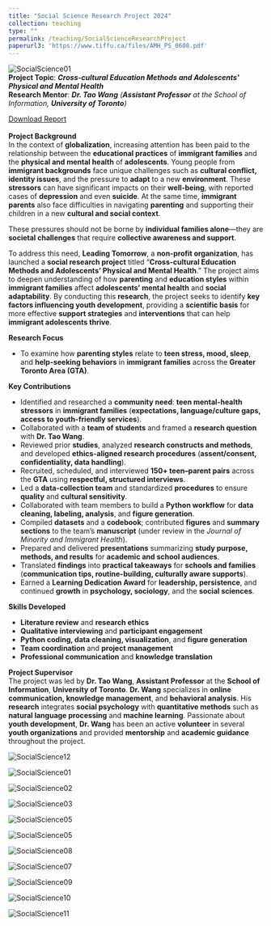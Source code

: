 ```yaml
---
title: "Social Science Research Project 2024"
collection: teaching
type: ""
permalink: /teaching/SocialScienceResearchProject
paperurl3: 'https://www.tiffu.ca/files/AMH_PS_0608.pdf'
---
```

![SocialScience01](https://www.tiffu.ca/images/socialscienceproject1.jpg)
<br>**Project Topic**: <i>**Cross-cultural Education Methods and Adolescents' Physical and Mental Health**</i>
<br>**Research Mentor**: <i>**Dr. Tao Wang** (**Assistant Professor** at the School of Information, **University of Toronto**)</i>

<a href="https://www.tiffu.ca/files/AMH_PS_0608.pdf" target="_blank" rel="noopener noreferrer">Download Report</a>&nbsp;
<br><br>**Project Background**
<br>In the context of **globalization**, increasing attention has been paid to the relationship between the **educational practices** of **immigrant families** and the **physical and mental health** of **adolescents**. Young people from **immigrant backgrounds** face unique challenges such as **cultural conflict, identity issues**, and the pressure to **adapt** to a new **environment**. These **stressors** can have significant impacts on their **well-being**, with reported cases of **depression** and even **suicide**. At the same time, **immigrant parents** also face difficulties in navigating **parenting** and supporting their children in a new **cultural and social context**.

These pressures should not be borne by **individual families alone**—they are **societal challenges** that require **collective awareness and support**.

To address this need, **Leading Tomorrow**, a **non-profit organization**, has launched a **social research project** titled “**Cross-cultural Education Methods and Adolescents’ Physical and Mental Health**.” The project aims to deepen understanding of how **parenting** and **education styles** within **immigrant families** affect **adolescents’ mental health** and **social adaptability**. By conducting this **research**, the project seeks to identify **key factors influencing youth development**, providing a **scientific basis** for more effective **support strategies** and **interventions** that can help **immigrant adolescents thrive**.

**Research Focus**
* To examine how **parenting styles** relate to **teen stress, mood, sleep**, and **help-seeking behaviors** in **immigrant families** across the **Greater Toronto Area (GTA)**.

**Key Contributions**
* Identified and researched a **community need**: **teen mental-health stressors** in **immigrant families** (**expectations, language/culture gaps, access to youth-friendly services**).
* Collaborated with a **team of students** and framed a **research question** with **Dr. Tao Wang**.
* Reviewed prior **studies**, analyzed **research constructs and methods**, and developed **ethics-aligned research procedures** (**assent/consent, confidentiality, data handling**).
* Recruited, scheduled, and interviewed **150+ teen–parent pairs** across the **GTA** using **respectful, structured interviews**.
* Led a **data-collection team** and standardized **procedures** to ensure **quality** and **cultural sensitivity**.
* Collaborated with team members to build a **Python workflow** for **data cleaning, labeling, analysis**, and **figure generation**.
* Compiled **datasets** and a **codebook**; contributed **figures** and **summary sections** to the team’s **manuscript** (under review in the *Journal of Minority and Immigrant Health*).
* Prepared and delivered **presentations** summarizing **study purpose, methods, and results** for **academic and school audiences**.
* Translated **findings** into **practical takeaways** for **schools and families** (**communication tips, routine-building, culturally aware supports**).
* Earned a **Learning Dedication Award** for **leadership, persistence**, and continued **growth** in **psychology, sociology**, and the **social sciences**.

**Skills Developed**
* **Literature review** and **research ethics**
* **Qualitative interviewing** and **participant engagement**
* **Python coding, data cleaning, visualization**, and **figure generation**
* **Team coordination** and **project management**
* **Professional communication** and **knowledge translation**

**Project Supervisor** <br>The project was led by **Dr. Tao Wang**, **Assistant Professor** at the **School of Information**, **University of Toronto**. **Dr. Wang** specializes in **online communication, knowledge management**, and **behavioral analysis**. His **research** integrates **social psychology** with **quantitative methods** such as **natural language processing** and **machine learning**. Passionate about **youth development**, **Dr. Wang** has been an active **volunteer** in several **youth organizations** and provided **mentorship** and **academic guidance** throughout the project.

![SocialScience12](https://www.tiffu.ca/images/socialscienceproject12.jpg)

![SocialScience01](https://www.tiffu.ca/images/socialscienceproject1.jpg)

![SocialScience02](https://www.tiffu.ca/images/socialscienceproject2.JPG)

![SocialScience03](https://www.tiffu.ca/images/socialscienceproject3.jpg)

![SocialScience05](https://www.tiffu.ca/images/socialscienceproject6.jpg)

![SocialScience05](https://www.tiffu.ca/images/socialscienceproject5.JPG)

![SocialScience08](https://www.tiffu.ca/images/socialscienceproject8.jpg)

![SocialScience07](https://www.tiffu.ca/images/socialscienceproject7.jpg)

![SocialScience09](https://www.tiffu.ca/images/socialscienceproject9.JPG)

![SocialScience10](https://www.tiffu.ca/images/socialscienceproject10.JPG)

![SocialScience11](https://www.tiffu.ca/images/socialscienceproject11.JPG)




